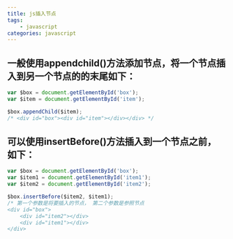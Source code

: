 ```yaml
---
title: js插入节点
tags: 
    - javascript
categories: javascript
---
```


## 一般使用appendchild()方法添加节点，将一个节点插入到另一个节点的的末尾如下：
<!-- more -->

```javascript
var $box = document.getElementById('box');
var $item = document.getElementById('item');

$box.appendChild($item);
/* <div id="box"><div id="item"></div></div> */
```

## 可以使用insertBefore()方法插入到一个节点之前， 如下：
```javascript
var $box = document.getElementById('box');
var $item1 = document.getElementById('item1');
var $item2 = document.getElementById('item2');

$box.insertBefore($item2, $item1);
/* 第一个参数是将要插入的节点， 第二个参数是参照节点
<div id="box">
	<div id="item2"></div>
	<div id="item1"></div>
</div>
```
